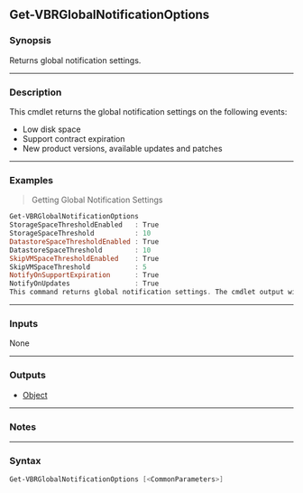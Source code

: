 Get-VBRGlobalNotificationOptions
--------------------------------

### Synopsis
Returns global notification settings.

---

### Description

This cmdlet returns the global notification settings on the following events:
- Low disk space
- Support contract expiration
- New product versions, available updates and patches

---

### Examples
> Getting Global Notification Settings

```PowerShell
Get-VBRGlobalNotificationOptions
StorageSpaceThresholdEnabled   : True
StorageSpaceThreshold          : 10
DatastoreSpaceThresholdEnabled : True
DatastoreSpaceThreshold        : 10
SkipVMSpaceThresholdEnabled    : True
SkipVMSpaceThreshold           : 5
NotifyOnSupportExpiration      : True
NotifyOnUpdates                : True
This command returns global notification settings. The cmdlet output will contain information on these settings.
```

---

### Inputs
None

---

### Outputs
* [Object](https://learn.microsoft.com/en-us/dotnet/api/System.Object)

---

### Notes

---

### Syntax
```PowerShell
Get-VBRGlobalNotificationOptions [<CommonParameters>]
```
